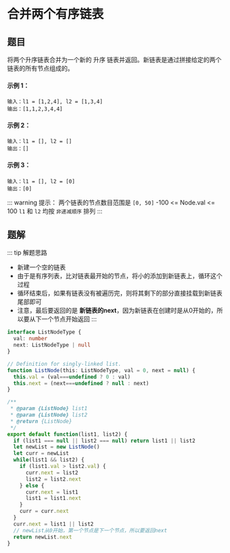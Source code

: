 # 合并两个有序链表

## 题目
将两个升序链表合并为一个新的 升序 链表并返回。新链表是通过拼接给定的两个链表的所有节点组成的。

#### 示例 1：
```
输入：l1 = [1,2,4], l2 = [1,3,4]
输出：[1,1,2,3,4,4]
```

#### 示例 2：
```
输入：l1 = [], l2 = []
输出：[]
```

#### 示例 3：
```
输入：l1 = [], l2 = [0]
输出：[0]
```

::: warning 提示：
两个链表的节点数目范围是 `[0, 50]`
-100 <= Node.val <= 100
`l1` 和 `l2` 均按 `非递减顺序` 排列
:::

## 题解
::: tip 解题思路
- 新建一个空的链表
- 由于是有序列表，比对链表最开始的节点，将小的添加到新链表上，循环这个过程
- 循环结束后，如果有链表没有被遍历完，则将其剩下的部分直接挂载到新链表尾部即可
- 注意，最后要返回的是 **新链表的next**，因为新链表在创建时是从0开始的，所以要从下一个节点开始返回
:::

```ts
interface ListNodeType {
  val: number
  next: ListNodeType | null
}

// Definition for singly-linked list.
function ListNode(this: ListNodeType, val = 0, next = null) {
  this.val = (val===undefined ? 0 : val)
  this.next = (next===undefined ? null : next)
}

/**
 * @param {ListNode} list1
 * @param {ListNode} list2
 * @return {ListNode}
 */
export default function(list1, list2) {
  if (list1 === null || list2 === null) return list1 || list2
  let newList = new ListNode()
  let curr = newList
  while(list1 && list2) {
    if (list1.val > list2.val) {
      curr.next = list2
      list2 = list2.next
    } else {
      curr.next = list1
      list1 = list1.next
    }
    curr = curr.next
  }
  curr.next = list1 || list2
  // newList从0开始，第一个节点是下一个节点，所以要返回next
  return newList.next
}
```
